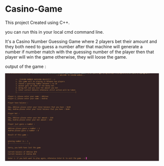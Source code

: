 # Casino-Game
This project Created using C++.

you can run this in your local cmd command line.

It's a Casino Number Guessing Game where 2 players bet their amount and they both need to guess a number after that machine will generate a number if number match with the guessing number of the player then that player will win the game otherwise, they will loose the game.

output of the game :

![output](https://github.com/Abhinav0115/Guess-the-Number-Game/blob/ad96565fa10b5755d4c481cd0dccf61d10185ade/Output.jpg)
